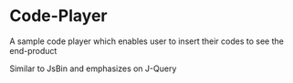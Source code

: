 # Code-Player
A sample code player which enables user to insert their codes to see the end-product 
<P>Similar to JsBin and emphasizes on J-Query</P>
